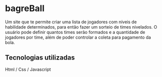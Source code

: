 # bagreBall

Um site que te permite criar uma lista de jogadores com níveis de habilidade determinados, para então fazer um sorteio de times nivelados. O usuário pode definir quantos times serão formados e a quantidade de jogadores por time, além de poder controlar a coleta para pagamento da bola.

## Tecnologias utilizadas

Html / Css / Javascript

## 
